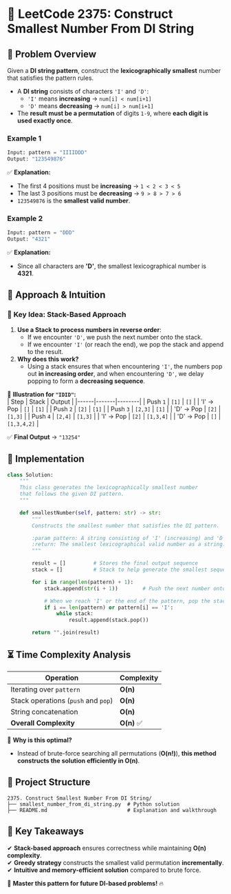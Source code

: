 # 🔢 **LeetCode 2375: Construct Smallest Number From DI String**  

## 📌 **Problem Overview**  
Given a **DI string pattern**, construct the **lexicographically smallest** number that satisfies the pattern rules.

- A **DI string** consists of characters `'I'` and `'D'`:
  - `'I'` means **increasing** → `num[i] < num[i+1]`
  - `'D'` means **decreasing** → `num[i] > num[i+1]`
- The **result must be a permutation** of digits `1-9`, where **each digit is used exactly once**.

### **Example 1**  
```python
Input: pattern = "IIIIDDD"
Output: "123549876"
```
✅ **Explanation:**  
- The first 4 positions must be **increasing** → `1 < 2 < 3 < 5`
- The last 3 positions must be **decreasing** → `9 > 8 > 7 > 6`
- `123549876` is the **smallest valid number**.

### **Example 2**  
```python
Input: pattern = "DDD"
Output: "4321"
```
✅ **Explanation:**  
- Since all characters are **'D'**, the smallest lexicographical number is **4321**.

## 🚀 **Approach & Intuition**  

### 🔹 **Key Idea: Stack-Based Approach**  
1. **Use a Stack to process numbers in reverse order**:
   - If we encounter `'D'`, we push the next number onto the stack.
   - If we encounter `'I'` (or reach the end), we pop the stack and append to the result.
2. **Why does this work?**
   - Using a stack ensures that when encountering `'I'`, the numbers pop out **in increasing order**, and when encountering `'D'`, we delay popping to form a **decreasing sequence**.

📌 **Illustration for `"IDID"`:**  
| Step | Stack | Output |
|------|-------|--------|
| Push `1` | `[1]` | `[]` |
| 'I' → Pop | `[]` | `[1]` |
| Push `2` | `[2]` | `[1]` |
| Push `3` | `[2,3]` | `[1]` |
| 'D' → Pop | `[2]` | `[1,3]` |
| Push `4` | `[2,4]` | `[1,3]` |
| 'I' → Pop | `[2]` | `[1,3,4]` |
| 'D' → Pop | `[]` | `[1,3,4,2]` |

✅ **Final Output** → `"13254"`  

## 📝 **Implementation**  

```python
class Solution:
    """
    This class generates the lexicographically smallest number 
    that follows the given DI pattern.
    """

    def smallestNumber(self, pattern: str) -> str:
        """
        Constructs the smallest number that satisfies the DI pattern.

        :param pattern: A string consisting of 'I' (increasing) and 'D' (decreasing).
        :return: The smallest lexicographical valid number as a string.
        """

        result = []         # Stores the final output sequence
        stack = []          # Stack to help generate the smallest sequence

        for i in range(len(pattern) + 1):
            stack.append(str(i + 1))        # Push the next number onto the stack

            # When we reach 'I' or the end of the pattern, pop the stack to form the result
            if i == len(pattern) or pattern[i] == 'I':
                while stack:
                    result.append(stack.pop())

        return "".join(result)

```

## ⏳ **Time Complexity Analysis**  

| Operation | Complexity |
|-----------|------------|
| Iterating over `pattern` | **O(n)** |
| Stack operations (`push` and `pop`) | **O(n)** |
| String concatenation | **O(n)** |
| **Overall Complexity** | **O(n)** ✅ |

🔹 **Why is this optimal?**  
- Instead of brute-force searching all permutations (**O(n!)**), **this method constructs the solution efficiently in O(n)**.

## 📂 **Project Structure**  

```
2375. Construct Smallest Number From DI String/
├── smallest_number_from_di_string.py  # Python solution
├── README.md                          # Explanation and walkthrough
```

## 🎯 **Key Takeaways**  
✔ **Stack-based approach** ensures correctness while maintaining **O(n) complexity**.  
✔ **Greedy strategy** constructs the smallest valid permutation **incrementally**.  
✔ **Intuitive and memory-efficient solution** compared to brute force.

🚀 **Master this pattern for future DI-based problems!** 🔥  